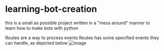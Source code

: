 # learning-bot-creation
this is a small as possible project written in a "mess around" manner to learn how to make bots with python

Routes are a way to process events
Routes has some specified events they can handle, as depicted below
![image](https://github.com/KidPudel/learning-bot-creation/assets/63263301/3abed1ae-a5f5-45eb-aded-ee43a4327d29)
